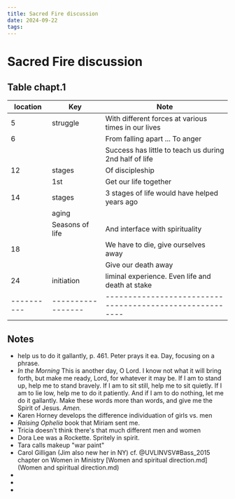 ```yaml
---
title: Sacred Fire discussion
date: 2024-09-22
tags: 
---
```

# Sacred Fire discussion

## Table chapt.1

| location | Key             | Note                                                   |
| -------- | --------------- | ------------------------------------------------------ |
| 5        | struggle        | With different forces at various times in our lives    |
| 6        |                 | From falling apart ... To anger                        |
|          |                 | Success has little to teach us during 2nd half of life |
| 12       | stages          | Of discipleship                                        |
|          | 1st             | Get our  life together                                 |
| 14       | stages          | 3 stages of life would have helped years ago           |
|          | aging           |                                                        |
|          | Seasons of life | And interface with spirituality                        |
| 18       |                 | We have to die, give ourselves away                    |
|          |                 | Give our death away                                    |
| 24       | initiation      | liminal experience. Even life and death at stake       |
|----------|-----------------|--------------------------------------------------------|

## Notes
- help us to do it gallantly, p. 461. Peter  prays it ea. Day, focusing on a phrase.
- _In the Morning_  This is another day, O Lord. I know not what it will bring  
forth, but make me ready, Lord, for whatever it may be. If I  am to stand up, help me to stand bravely. If I am to sit still,  help me to sit quietly. If I am to lie low, help me to do it  patiently. And if I am to do nothing, let me do it gallantly. Make these words more than words, and give me the Spirit  of Jesus. _Amen._
- Karen Horney develops the difference individuation of girls vs. men
- *Raising Ophelia* book that Miriam sent me. 
- Tricia doesn't think there's that much different men and women
- Dora Lee was a Rockette. Spritely in spirit. 
- Tara calls makeup "war paint"
- Carol Gilligan (Jim also new her in NY) cf. @UVLINVSV#Bass_2015 chapter on Women in Ministry [Women and spiritual direction.md](Women and spiritual direction.md)
- 
-
- 
